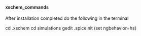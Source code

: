 #### xschem_commands

After installation completed do the following in the terminal

cd .xschem
cd simulations
gedit .spiceinit (set ngbehavior=hs)
